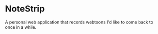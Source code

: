 # NoteStrip
A personal web application that records webtoons I'd like to come back to once in a while.
